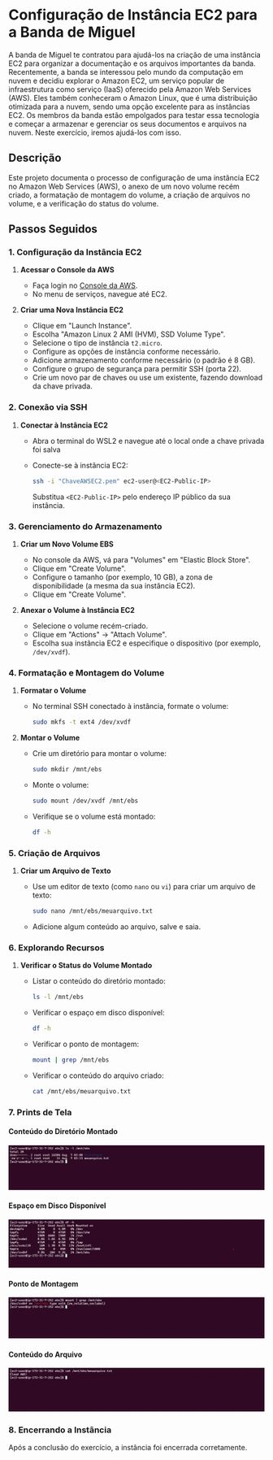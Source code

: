 # Configuração de Instância EC2 para a Banda de Miguel

A banda de Miguel te contratou para ajudá-los na criação de uma instância EC2 para organizar a documentação e os arquivos importantes da banda. Recentemente, a banda se interessou pelo mundo da computação em nuvem e decidiu explorar o Amazon EC2, um serviço popular de infraestrutura como serviço (IaaS) oferecido pela Amazon Web Services (AWS). Eles também conheceram o Amazon Linux, que é uma distribuição otimizada para a nuvem, sendo uma opção excelente para as instâncias EC2. Os membros da banda estão empolgados para testar essa tecnologia e começar a armazenar e gerenciar os seus documentos e arquivos na nuvem. Neste exercício, iremos ajudá-los com isso.

## Descrição
Este projeto documenta o processo de configuração de uma instância EC2 no Amazon Web Services (AWS), o anexo de um novo volume recém criado, a formatação de montagem do volume, a criação de arquivos no volume, e a verificação do status do volume.

## Passos Seguidos

### 1. Configuração da Instância EC2

1. **Acessar o Console da AWS**
   - Faça login no [Console da AWS](https://aws.amazon.com/console/).
   - No menu de serviços, navegue até EC2.

2. **Criar uma Nova Instância EC2**
   - Clique em "Launch Instance".
   - Escolha "Amazon Linux 2 AMI (HVM), SSD Volume Type".
   - Selecione o tipo de instância `t2.micro`.
   - Configure as opções de instância conforme necessário.
   - Adicione armazenamento conforme necessário (o padrão é 8 GB).
   - Configure o grupo de segurança para permitir SSH (porta 22).
   - Crie um novo par de chaves ou use um existente, fazendo download da chave privada.

### 2. Conexão via SSH

1. **Conectar à Instância EC2**
   - Abra o terminal do WSL2 e navegue até o local onde a chave privada foi salva

   - Conecte-se à instância EC2:

     ```sh
     ssh -i "ChaveAWSEC2.pem" ec2-user@<EC2-Public-IP>
     ```

     Substitua `<EC2-Public-IP>` pelo endereço IP público da sua instância.

### 3. Gerenciamento do Armazenamento

1. **Criar um Novo Volume EBS**
   - No console da AWS, vá para "Volumes" em "Elastic Block Store".
   - Clique em "Create Volume".
   - Configure o tamanho (por exemplo, 10 GB), a zona de disponibilidade (a mesma da sua instância EC2).
   - Clique em "Create Volume".

2. **Anexar o Volume à Instância EC2**
   - Selecione o volume recém-criado.
   - Clique em "Actions" -> "Attach Volume".
   - Escolha sua instância EC2 e especifique o dispositivo (por exemplo, `/dev/xvdf`).

### 4. Formatação e Montagem do Volume

1. **Formatar o Volume**
   - No terminal SSH conectado à instância, formate o volume:

     ```sh
     sudo mkfs -t ext4 /dev/xvdf
     ```

2. **Montar o Volume**
   - Crie um diretório para montar o volume:

     ```sh
     sudo mkdir /mnt/ebs
     ```

   - Monte o volume:

     ```sh
     sudo mount /dev/xvdf /mnt/ebs
     ```

   - Verifique se o volume está montado:

     ```sh
     df -h
     ```

### 5. Criação de Arquivos

1. **Criar um Arquivo de Texto**
   - Use um editor de texto (como `nano` ou `vi`) para criar um arquivo de texto:

     ```sh
     sudo nano /mnt/ebs/meuarquivo.txt
     ```

   - Adicione algum conteúdo ao arquivo, salve e saia.

### 6. Explorando Recursos

1. **Verificar o Status do Volume Montado**
   - Listar o conteúdo do diretório montado:

     ```sh
     ls -l /mnt/ebs
     ```

   - Verificar o espaço em disco disponível:

     ```sh
     df -h
     ```

   - Verificar o ponto de montagem:

     ```sh
     mount | grep /mnt/ebs
     ```

   - Verificar o conteúdo do arquivo criado:

     ```sh
     cat /mnt/ebs/meuarquivo.txt
     ```

### 7. Prints de Tela

#### Conteúdo do Diretório Montado

![ls -l /mnt/ebs](ls-l-mnt-ebs.png)

#### Espaço em Disco Disponível

![df -h](df-h.png)

#### Ponto de Montagem

![mount | grep /mnt/ebs](mount-grep-mnt-ebs.png)

#### Conteúdo do Arquivo

![cat /mnt/ebs/meuarquivo.txt](cat-meuarquivo.png)


### 8. Encerrando a Instância

Após a conclusão do exercício, a instância foi encerrada corretamente.



